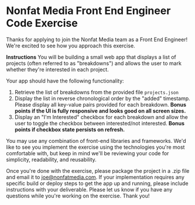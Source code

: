 # Nonfat Media Front End Engineer Code Exercise
Thanks for applying to join the Nonfat Media team as a Front End Engineer! We're excited to see how you approach this exercise.

**Instructions**
You will be building a small web app that displays a list of projects (often referred to as "breakdowns") and allows the user to mark whether they're interested in each project.

Your app should have the following functionality:

1. Retrieve the list of breakdowns from the provided file `projects.json`
2. Display the list in reverse chronological order by the "added" timestamp. Please display all key-value pairs provided for each breakdown. **Bonus points if the UI is fully responsive and looks good on all screen sizes.**
3. Display an "I'm Interested" checkbox for each breakdown and allow the user to toggle the checkbox between interested/not interested. **Bonus points if checkbox state persists on refresh.**

You may use any combination of front-end libraries and frameworks. We'd like to see you implement the exercise using the technologies you're most comfortable with, but keep in mind we'll be reviewing your code for simplicity, readability, and reusability.

Once you're done with the exercise, please package the project in a .zip file and email it to joe@nonfatmedia.com. If your implementation requires any specific build or deploy steps to get the app up and running, please include instructions with your deliverable. Please let us know if you have any questions while you're working on the exercise. Thank you!
